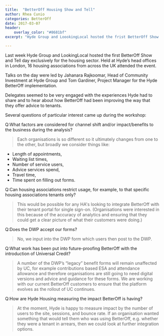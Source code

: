 ```yaml
---
title:  "BetterOff Housing Show and Tell"
author: Rhea Cunio
categories: BetterOff
date: 2017-03-07
header: 
    overlay_color: "#8681bf"
excerpt: "Hyde Group and LoookingLocal hosted the frist BetterOff Show and Tell day exclusivley for the housing sector."

---
```

Last week Hyde Group and LookingLocal hosted the first BetterOff Show and Tell day exclusively for the housing sector. Held at Hyde’s head offices in London, 16 housing associations from across the UK attended the event. 

Talks on the day were led by Jahanara Rajkoomar, Head of Community Investment at Hyde Group and Tom Gardiner, Project Manager for the Hyde BetterOff implementation.  

Delegates seemed to be very engaged with the experiences Hyde had to share and to hear about how BetterOff had been improving the way that they offer advice to tenants. 

Several questions of particular interest came up during the workshop:

Q:What factors are considered for channel shift and/or impact/benefits to the business during the analysis?
>Each organisations is so different so it ultimately changes from one to the other, but broadly we consider things like:
- Length of appointments,
- Waiting list times,
- Number of service users, 
- Advice services spend,
- Travel time,
- Time spent on filling out forms.

Q:Can housing associations restrict usage, for example, to that specific housing associations tenants only? 
>This would be possible for any HA's looking to integrate BetterOff with their tenant portal for single sign-on. (Organisations were interested in this because of the accuracy of analytics and ensuring that they could get a clear picture of what their customers were doing.)

Q:Does the DWP accept our forms? 
>No, we input into the DWP form which users then post to the DWP.

Q:What work has been put into future-proofing BetterOff with the introduction of Universal Credit?
>A number of the DWP’s “legacy” benefit forms will remain unaffected by UC, for example contributions based ESA and attendance allowance and therefore organisations are still going to need digital versions and advice and guidance for these forms. We are working with our current BetterOff customers to ensure that the platform evolves as the rollout of UC continues. 

Q:How are Hyde Housing measuring the impact BetterOff is having?
>At the moment, Hyde is happy to measure impact by the number of users to the site, sessions, and bounce rate. If an organisation wanted something that would tell them who was using BetterOff, e.g. whether they were a tenant in arrears, then we could look at further integration options. 

